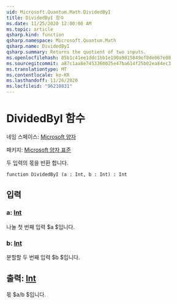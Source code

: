 ```yaml
---
uid: Microsoft.Quantum.Math.DividedByI
title: DividedByI 함수
ms.date: 11/25/2020 12:00:00 AM
ms.topic: article
qsharp.kind: function
qsharp.namespace: Microsoft.Quantum.Math
qsharp.name: DividedByI
qsharp.summary: Returns the quotient of two inputs.
ms.openlocfilehash: 85b1c41ee1ddc1bb1e190a9815849ef8de067e08
ms.sourcegitcommit: a87c1aa8e7453360025e47ba614f25b02ea84ec3
ms.translationtype: MT
ms.contentlocale: ko-KR
ms.lasthandoff: 11/26/2020
ms.locfileid: "96210831"
---
```

# <a name="dividedbyi-function"></a>DividedByI 함수

네임 스페이스: [Microsoft 양자](xref:Microsoft.Quantum.Math)

패키지: [Microsoft 양자 표준](https://nuget.org/packages/Microsoft.Quantum.Standard)


두 입력의 몫을 반환 합니다.

```qsharp
function DividedByI (a : Int, b : Int) : Int
```


## <a name="input"></a>입력

### <a name="a--int"></a>a: [Int](xref:microsoft.quantum.lang-ref.int)

나눌 첫 번째 입력 $a $입니다.


### <a name="b--int"></a>b: [Int](xref:microsoft.quantum.lang-ref.int)

분할할 두 번째 입력 $b $입니다.



## <a name="output--int"></a>출력: [Int](xref:microsoft.quantum.lang-ref.int)

몫 $a/b $입니다.